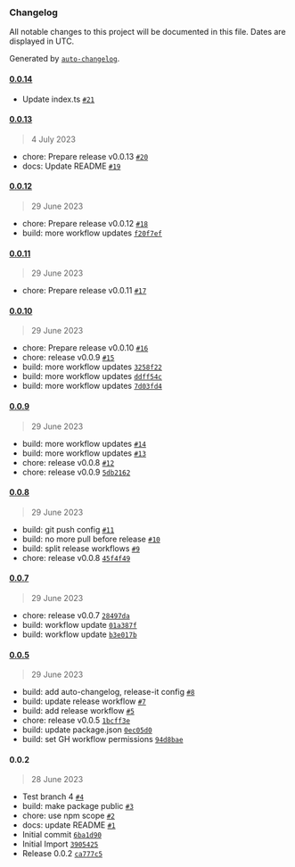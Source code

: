 ### Changelog

All notable changes to this project will be documented in this file. Dates are displayed in UTC.

Generated by [`auto-changelog`](https://github.com/CookPete/auto-changelog).

#### [0.0.14](https://github.com/arnoerpenbeck/npm-test/compare/0.0.13...0.0.14)

- Update index.ts [`#21`](https://github.com/arnoerpenbeck/npm-test/pull/21)

#### [0.0.13](https://github.com/arnoerpenbeck/npm-test/compare/0.0.12...0.0.13)

> 4 July 2023

- chore: Prepare release v0.0.13 [`#20`](https://github.com/arnoerpenbeck/npm-test/pull/20)
- docs: Update README [`#19`](https://github.com/arnoerpenbeck/npm-test/pull/19)

#### [0.0.12](https://github.com/arnoerpenbeck/npm-test/compare/0.0.11...0.0.12)

> 29 June 2023

- chore: Prepare release v0.0.12 [`#18`](https://github.com/arnoerpenbeck/npm-test/pull/18)
- build: more workflow updates [`f20f7ef`](https://github.com/arnoerpenbeck/npm-test/commit/f20f7ef25faa1c383388c0bf3d8929e604cad221)

#### [0.0.11](https://github.com/arnoerpenbeck/npm-test/compare/0.0.10...0.0.11)

> 29 June 2023

- chore: Prepare release v0.0.11 [`#17`](https://github.com/arnoerpenbeck/npm-test/pull/17)

#### [0.0.10](https://github.com/arnoerpenbeck/npm-test/compare/0.0.9...0.0.10)

> 29 June 2023

- chore: Prepare release v0.0.10 [`#16`](https://github.com/arnoerpenbeck/npm-test/pull/16)
- chore: release v0.0.9 [`#15`](https://github.com/arnoerpenbeck/npm-test/pull/15)
- build: more workflow updates [`3258f22`](https://github.com/arnoerpenbeck/npm-test/commit/3258f224c752005d5ab20d52de10389dc6a560bd)
- build: more workflow updates [`ddff54c`](https://github.com/arnoerpenbeck/npm-test/commit/ddff54ca56877fe5ab48d1a9349ce6da7cd6a765)
- build: more workflow updates [`7d03fd4`](https://github.com/arnoerpenbeck/npm-test/commit/7d03fd413b33bc944265760408bc041a64aed530)

#### [0.0.9](https://github.com/arnoerpenbeck/npm-test/compare/0.0.8...0.0.9)

> 29 June 2023

- build: more workflow updates [`#14`](https://github.com/arnoerpenbeck/npm-test/pull/14)
- build: more workflow updates [`#13`](https://github.com/arnoerpenbeck/npm-test/pull/13)
- chore: release v0.0.8 [`#12`](https://github.com/arnoerpenbeck/npm-test/pull/12)
- chore: release v0.0.9 [`5db2162`](https://github.com/arnoerpenbeck/npm-test/commit/5db2162c9d632e040dc54d6f7d8512ede5fbed61)

#### [0.0.8](https://github.com/arnoerpenbeck/npm-test/compare/0.0.7...0.0.8)

> 29 June 2023

- build: git push config [`#11`](https://github.com/arnoerpenbeck/npm-test/pull/11)
- build: no more pull before release [`#10`](https://github.com/arnoerpenbeck/npm-test/pull/10)
- build: split release workflows [`#9`](https://github.com/arnoerpenbeck/npm-test/pull/9)
- chore: release v0.0.8 [`45f4f49`](https://github.com/arnoerpenbeck/npm-test/commit/45f4f49628534574f0e882d8c2e2d439d6ec7bf2)

#### [0.0.7](https://github.com/arnoerpenbeck/npm-test/compare/0.0.5...0.0.7)

> 29 June 2023

- chore: release v0.0.7 [`28497da`](https://github.com/arnoerpenbeck/npm-test/commit/28497da5ab0a49918fb55b7f66b5e7a36e2e445d)
- build: workflow update [`01a387f`](https://github.com/arnoerpenbeck/npm-test/commit/01a387f8b86d1d02c8f749e610ba94d6befb120e)
- build: workflow update [`b3e017b`](https://github.com/arnoerpenbeck/npm-test/commit/b3e017ba8995ff5d7559c9b40919f601c46e8d14)

#### [0.0.5](https://github.com/arnoerpenbeck/npm-test/compare/0.0.2...0.0.5)

> 29 June 2023

- build: add auto-changelog, release-it config [`#8`](https://github.com/arnoerpenbeck/npm-test/pull/8)
- build: update release workflow [`#7`](https://github.com/arnoerpenbeck/npm-test/pull/7)
- build: add release workflow [`#5`](https://github.com/arnoerpenbeck/npm-test/pull/5)
- chore: release v0.0.5 [`1bcff3e`](https://github.com/arnoerpenbeck/npm-test/commit/1bcff3e5b509c1f17d00d3069a5250f3c2a5bfb3)
- build: update package.json [`0ec05d0`](https://github.com/arnoerpenbeck/npm-test/commit/0ec05d01c5b4e5758fe6d9564f8fc46f9afa4f5d)
- build: set GH workflow permissions [`94d8bae`](https://github.com/arnoerpenbeck/npm-test/commit/94d8baeda8881dda76804e3f340b066035ef6a28)

#### 0.0.2

> 28 June 2023

- Test branch 4 [`#4`](https://github.com/arnoerpenbeck/npm-test/pull/4)
- build: make package public [`#3`](https://github.com/arnoerpenbeck/npm-test/pull/3)
- chore: use npm scope [`#2`](https://github.com/arnoerpenbeck/npm-test/pull/2)
- docs: update README [`#1`](https://github.com/arnoerpenbeck/npm-test/pull/1)
- Initial commit [`6ba1d90`](https://github.com/arnoerpenbeck/npm-test/commit/6ba1d9097e1d7cee9f72977bae5d7a44b8fc3986)
- Initial Import [`3905425`](https://github.com/arnoerpenbeck/npm-test/commit/39054255cac0619100ef91ea4950701de61e7295)
- Release 0.0.2 [`ca777c5`](https://github.com/arnoerpenbeck/npm-test/commit/ca777c56122e8bc0bc0ce26c0a688456dfb984fc)
